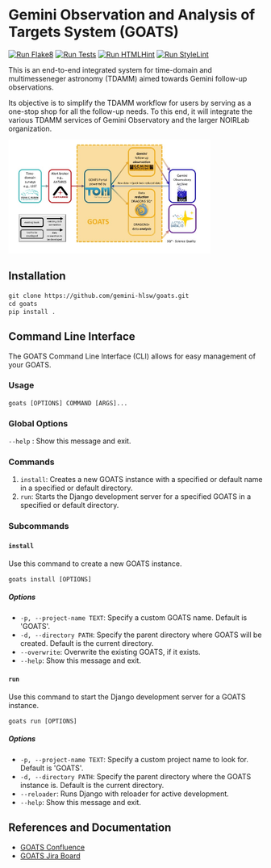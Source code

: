 # Gemini Observation and Analysis of Targets System (GOATS)

[![Run Flake8](https://github.com/gemini-hlsw/goats/actions/workflows/run_flake8.yaml/badge.svg?branch=main&event=push)](https://github.com/gemini-hlsw/goats/actions/workflows/run_flake8.yaml)
[![Run Tests](https://github.com/gemini-hlsw/goats/actions/workflows/run_tests.yaml/badge.svg?branch=main&event=push)](https://github.com/gemini-hlsw/goats/actions/workflows/run_tests.yaml)
[![Run HTMLHint](https://github.com/gemini-hlsw/goats/actions/workflows/run_htmlhint.yaml/badge.svg?branch=main&event=push)](https://github.com/gemini-hlsw/goats/actions/workflows/run_htmlhint.yaml)
[![Run StyleLint](https://github.com/gemini-hlsw/goats/actions/workflows/run_stylelint.yaml/badge.svg?branch=main&event=push)](https://github.com/gemini-hlsw/goats/actions/workflows/run_stylelint.yaml)

This is an end-to-end integrated system for time-domain and multimesseneger astronomy (TDAMM) aimed towards Gemini follow-up observations.

Its objective is to simplify the TDAMM workflow for users by serving as a one-stop shop for all the follow-up needs. To this end, it will integrate the various TDAMM services of Gemini Observatory and the larger NOIRLab organization.

<img
  src="doc/graphics/goats_with_lab.jpg"
  alt="Schematic of GOATS"
  title="Ecosystem of GOATS"
  style="display: inline-block; margin: 0 auto; max-width: 400px">

## Installation

```shell
git clone https://github.com/gemini-hlsw/goats.git
cd goats
pip install .
```

## Command Line Interface

The GOATS Command Line Interface (CLI) allows for easy management of your GOATS.

### Usage

```shell
goats [OPTIONS] COMMAND [ARGS]...
```

### Global Options

`--help`  : Show this message and exit.

### Commands

1. `install`: Creates a new GOATS instance with a specified or default name in a specified or default directory.
2. `run`: Starts the Django development server for a specified GOATS in a specified or default directory.

### Subcommands

#### `install`

Use this command to create a new GOATS instance.

```shell
goats install [OPTIONS]
```

##### Options
- `-p, --project-name TEXT`: Specify a custom GOATS name. Default is 'GOATS'.
- `-d, --directory PATH`: Specify the parent directory where GOATS will be created. Default is the current directory.
- `--overwrite`: Overwrite the existing GOATS, if it exists.
- `--help`: Show this message and exit.

#### `run`

Use this command to start the Django development server for a GOATS instance.

```shell
goats run [OPTIONS]
```

##### Options
- `-p, --project-name TEXT`: Specify a custom project name to look for. Default is 'GOATS'.
- `-d, --directory PATH`: Specify the parent directory where the GOATS instance is. Default is the current directory.
- `--reloader`: Runs Django with reloader for active development.
- `--help`: Show this message and exit.

## References and Documentation

- [GOATS Confluence](https://noirlab.atlassian.net/wiki/spaces/GOATS/overview)
- [GOATS Jira Board](https://noirlab.atlassian.net/jira/software/projects/GOATS/boards/57)
